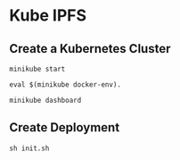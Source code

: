 # Kube IPFS

## Create a Kubernetes Cluster

`minikube start`

`eval $(minikube docker-env).`

`minikube dashboard`


## Create Deployment

``sh init.sh``


